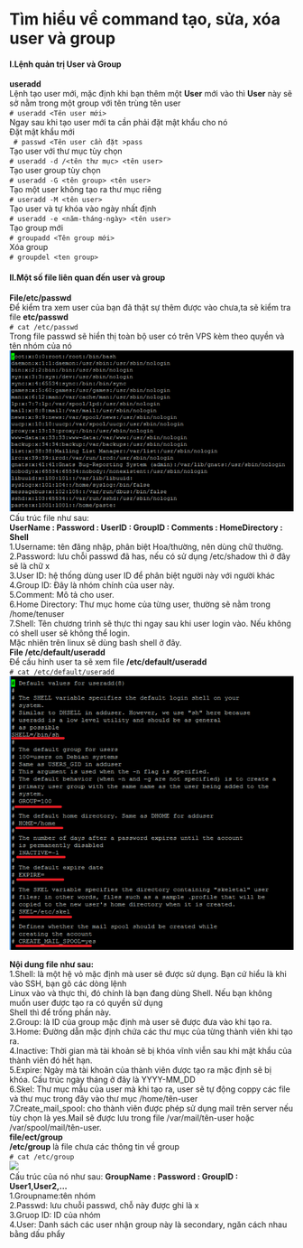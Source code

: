 # Tìm hiểu về command tạo, sửa, xóa user và group  
#### I.Lệnh quản trị User và Group
**useradd**  
    Lệnh tạo user mới, mặc định khi bạn thêm một **User** mới vào thì **User** này sẽ sở nằm trong một group với tên trùng tên user  
    ```
        # useradd <Tên user mới>
    ```  
    Ngay sau khi tạo user mới ta cần phải đặt mật khẩu cho nó  
    Đặt mật khẩu mới  
    ``` 
        # passwd <Tên user cần đặt >pass
    ```  
    Tạo user với thư mục tùy chọn  
    ```
        # useradd -d /<tên thư mục> <tên user>
    ```  
    Tạo user group tùy chọn  
    ```
        # useradd -G <tên group> <tên user>
    ```  
    Tạo một user không tạo ra thư mục riêng  
    ```
        # useradd -M <tên user>
    ```  
    Tạo user và tự khóa vào ngày nhất định  
    ```
        # useradd -e <năm-tháng-ngày> <tên user>  
    ```  
    Tạo group mới  
    ```
        # groupadd <Tên group mới>
    ```  
    Xóa group  
    ```
        # groupdel <ten group>
    ```  
#### II.Một số file liên quan đến user và group  
   **File/etc/passwd**  
    Để kiểm tra xem user của bạn đã thật sự thêm được vào chưa,ta sẽ kiểm tra file **etc/passwd**  
    ```
        # cat /etc/passwd  
    ```  
    Trong file passwd sẽ hiển thị toàn bộ user có trên VPS kèm theo quyền và tên nhóm của nó  
    <img src = "img/1.png">    
    Cấu trúc file như sau:  
    **UserName : Password : UserID : GroupID : Comments : HomeDirectory : Shell**  
    1.Username: tên đăng nhập, phân biệt Hoa/thường, nên dùng chữ thường.  
    2.Password: lưu chỗi passwd đã has, nếu có sử dụng /etc/shadow thì ở đây sẽ là chữ x  
    3.User ID: hệ thống dùng user ID để phân biệt người này với người khác  
    4.Group ID: Đây là nhóm chính của user này.  
    5.Comment: Mô tả cho user.  
    6.Home Directory: Thư mục home của từng user, thường sẽ nằm trong /home/tenuser  
    7.Shell: Tên chương trình sẽ thực thi ngay sau khi user login vào. Nếu không có shell user sẽ không thể login.  
    Mặc nhiên trên linux sẽ dùng bash shell ở đây.  
    **File /etc/default/useradd**  
    Để cấu hình user ta sẽ xem file **/etc/default/useradd**  
    ```
        # cat /etc/default/useradd
    ```   
    <img src="img/2.png">  
    
   **Nội dung file như sau:**  
   1.Shell: là một hệ vỏ mặc định mà user sẽ được sử dụng. Bạn cứ hiểu là khi vào SSH, bạn gõ các dòng lệnh  
   Linux vào và thực thi, đó chính là bạn đang dùng Shell. Nếu bạn không muốn user được tạo ra có quyền sử dụng  
   Shell thì để trống phần này.  
   2.Group: là ID của group mặc định mà user sẽ được đưa vào khi tạo ra.  
   3.Home: Đường dẫn mặc định chứa các thư mục của từng thành viên khi tạo ra.  
   4.Inactive: Thời gian mà tài khoản sẽ bị khóa vĩnh viễn sau khi mật khẩu của thành viên đó hết hạn.  
   5.Expire: Ngày mà tài khoản của thành viên được tạo ra mặc định sẽ bị khóa. Cấu trúc ngày tháng ở đây là YYYY-MM_DD  
   6.Skel: Thư mục mẫu của user mà khi tạo ra, user sẽ tự động coppy các file và thư mục trong đây vào thư mục /home/tên-user  
   7.Create_mail_spool: cho thành viên được phép sử dụng mail trên server nếu tùy chọn là yes.Mail sẽ được lưu trong file /var/mail/tên-user hoặc /var/spool/mail/tên-user.  
   **file/ect/group**  
   **/etc/group** là file chưa các thông tin về group  
   ```# cat /etc/group```  
   <img src="img/3.png">  
   Cấu trúc của nó như sau:
   **GroupName : Password : GroupID : User1,User2,...**  
   1.Groupname:tên nhóm  
   2.Passwd: lưu chuỗi passwd, chỗ này được ghi là x  
   3.Gruop ID: ID của nhóm  
   4.User: Danh sách các user nhận group này là secondary, ngăn cách nhau bằng dấu phẩy  
   
     